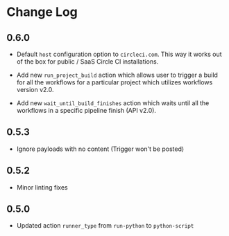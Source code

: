 # Change Log

## 0.6.0

- Default ``host`` configuration option to ``circleci.com``. This way it works out of the
  box for public / SaaS Circle CI installations.

- Add new ``run_project_build`` action which allows user to trigger a build for all the
  workflows for a particular project which utilizes workflows version v2.0.

- Add new ``wait_until_build_finishes`` action which waits until all the workflows in a
  specific pipeline finish (API v2.0).

## 0.5.3

- Ignore payloads with no content (Trigger won't be posted)

## 0.5.2

- Minor linting fixes

## 0.5.0

- Updated action `runner_type` from `run-python` to `python-script`
